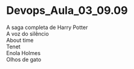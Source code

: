 # Devops_Aula_03_09.09

A saga completa de Harry Potter <br>
A voz do silêncio <br>
About time <br>
Tenet <br>
Enola Holmes <br>
Olhos de gato <br>
